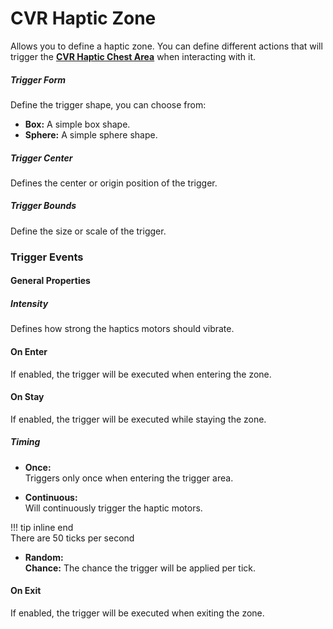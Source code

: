 # CVR Haptic Zone
Allows you to define a haptic zone. You can define different actions that will trigger the
**[CVR Haptic Chest Area](../../avatar/components/haptic-chest-area.md)** when interacting with it.

##### Trigger Form
Define the trigger shape, you can choose from:
- **Box:** A simple box shape.
- **Sphere:** A simple sphere shape.

##### Trigger Center
Defines the center or origin position of the trigger.

##### Trigger Bounds
Define the size or scale of the trigger.

### Trigger Events

#### General Properties
##### Intensity
Defines how strong the haptics motors should vibrate.

#### On Enter
If enabled, the trigger will be executed when entering the zone.

#### On Stay
If enabled, the trigger will be executed while staying the zone.

##### Timing

- **Once:**  
  Triggers only once when entering the trigger area.

- **Continuous:**  
  Will continuously trigger the haptic motors.

!!! tip inline end  
    There are 50 ticks per second

- **Random:**  
  **Chance:**
  The chance the trigger will be applied per tick.

#### On Exit
If enabled, the trigger will be executed when exiting the zone.